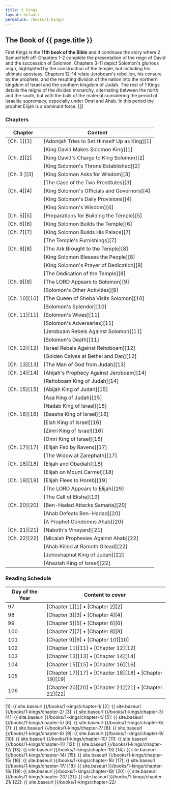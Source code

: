 ```yaml
---
title: 1 Kings
layout: default
permalink: /books/1-kings/
---
```


## The Book of {{ page.title }}

First Kings is the **11th book of the Bible** and it continues the story where 2
Samuel left off. Chapters 1-2 complete the presentation of the reign of David
and the succession of Solomon. Chapters 3-11 depict Solomon's glorious reign,
highlighted by the construction of the temple, but including his ultimate
apostasy. Chapters 12-14 relate Jeroboam's rebellion, his censure by the
prophets, and the resulting division of the nation into the northern kingdom of
Israel and the southern kingdom of Judah. The rest of 1 Kings details the reigns
of the divided monarchy, alternating between the north and the south, but with
the bulk of the material considering the period of Israelite supremacy,
especially under Omri and Ahab. In this period the prophet Elijah is a dominant
force. [[1][link-1]]

### Chapters

| Chapter      | Content                              |
| ------------ | ------------------------------------ |
| [Ch. 1][1]   | [Adonijah Tries to Set Himself Up as King][1] |
|              | [King David Makes Solomon King][1] |
| [Ch. 2][2]   | [King David's Charge to King Solomon][2] |
|              | [King Solomon's Throne Established][2] |
| [Ch. 3 ][3]  | [King Solomon Asks for Wisdom][3] |
|              | [The Case of the Two Prostitutes][3] |
| [Ch. 4][4]   | [King Solomon's Officials and Governors][4] |
|              | [King Solomon's Daily Provisions][4] |
|              | [King Solomon's Wisdom][4] |
| [Ch. 5][5]   | [Preparations for Building the Temple][5] |
| [Ch. 6][6]   | [King Solomon Builds the Temple][6] |
| [Ch. 7][7]   | [King Solomon Builds His Palace][7] |
|              | [The Temple's Furnishings][7] |
| [Ch. 8][8]   | [The Ark Brought to the Temple][8] |
|              | [King Solomon Blesses the People][8] |
|              | [King Solomon's Prayer of Dedication][8] |
|              | [The Dedication of the Temple][8] |
| [Ch. 9][9]   | [The LORD Appears to Solomon][9] |
|              | [Solomon's Other Activities][9] |
| [Ch. 10][10] | [The Queen of Sheba Visits Solomon][10] |
|              | [Solomon's Splendor][10] |
| [Ch. 11][11] | [Solomon's Wives][11] |
|              | [Solomon's Adversaries][11] |
|              | [Jeroboam Rebels Against Solomon][11] |
|              | [Solomon's Death][11] |
| [Ch. 12][12] | [Israel Rebels Against Rehoboam][12] |
|              | [Golden Calves at Bethel and Dan][12] |
| [Ch. 13][13] | [The Man of God from Judah][13] |
| [Ch. 14][14] | [Ahijah's Prophecy Against Jeroboam][14] |
|              | [Rehoboam King of Judah][14] |
| [Ch. 15][15] | [Abijah King of Judah][15] |
|              | [Asa King of Judah][15] |
|              | [Nadab King of Israel][15] |
| [Ch. 16][16] | [Baasha King of Israel][16] |
|              | [Elah King of Israel][16] |
|              | [Zimri King of Israel][16] |
|              | [Omri King of Israel][16] |
| [Ch. 17][17] | [Elijah Fed by Ravens][17] |
|              | [The Widow at Zarephath][17] |
| [Ch. 18][18] | [Elijah and Obadiah][18] |
|              | [Elijah on Mount Carmel][18] |
| [Ch. 19][19] | [Elijah Flees to Horeb][19] |
|              | [The LORD Appears to Elijah][19] |
|              | [The Call of Elisha][19] |
| [Ch. 20][20] | [Ben-Hadad Attacks Samaria][20] |
|              | [Ahab Defeats Ben-Hadad][20] |
|              | [A Prophet Condemns Ahab][20] |
| [Ch. 21][21] | [Naboth's Vineyard][21] |
| [Ch. 22][22] | [Micaiah Prophesies Against Ahab][22] |
|              | [Ahab Killed at Ramoth Gilead][22] |
|              | [Jehoshaphat King of Judah][22] |
|              | [Ahaziah King of Israel][22] |



### Reading Schedule

| Day of the Year | Content to cover                     |
| --------------- | ------------------------------------ |
| 97              | [Chapter 1][1] • [Chapter 2][2] |
| 98              | [Chapter 3][3] • [Chapter 4][4] |
| 99              | [Chapter 5][5] • [Chapter 6][6] |
| 100             | [Chapter 7][7] • [Chapter 8][8] |
| 101             | [Chapter 9][9] • [Chapter 10][10] |
| 102             | [Chapter 11][11] • [Chapter 12][12] |
| 103             | [Chapter 13][13] • [Chapter 14][14] |
| 104             | [Chapter 15][15] • [Chapter 16][16] |
| 105             | [Chapter 17][17] • [Chapter 18][18] • [Chapter 19][19] |
| 106             | [Chapter 20][20] • [Chapter 21][21] • [Chapter 22][22] |

[link-1]: http://www.enterthebible.org/oldtestament.aspx?rid=31

[1]: {{ site.baseurl }}/books/1-kings/chapter-1/
[2]: {{ site.baseurl }}/books/1-kings/chapter-2/
[3]: {{ site.baseurl }}/books/1-kings/chapter-3/
[4]: {{ site.baseurl }}/books/1-kings/chapter-4/
[5]: {{ site.baseurl }}/books/1-kings/chapter-5/
[6]: {{ site.baseurl }}/books/1-kings/chapter-6/
[7]: {{ site.baseurl }}/books/1-kings/chapter-7/
[8]: {{ site.baseurl }}/books/1-kings/chapter-8/
[9]: {{ site.baseurl }}/books/1-kings/chapter-9/
[10]: {{ site.baseurl }}/books/1-kings/chapter-10/
[11]: {{ site.baseurl }}/books/1-kings/chapter-11/
[12]: {{ site.baseurl }}/books/1-kings/chapter-12/
[13]: {{ site.baseurl }}/books/1-kings/chapter-13/
[14]: {{ site.baseurl }}/books/1-kings/chapter-14/
[15]: {{ site.baseurl }}/books/1-kings/chapter-15/
[16]: {{ site.baseurl }}/books/1-kings/chapter-16/
[17]: {{ site.baseurl }}/books/1-kings/chapter-17/
[18]: {{ site.baseurl }}/books/1-kings/chapter-18/
[19]: {{ site.baseurl }}/books/1-kings/chapter-19/
[20]: {{ site.baseurl }}/books/1-kings/chapter-20/
[21]: {{ site.baseurl }}/books/1-kings/chapter-21/
[22]: {{ site.baseurl }}/books/1-kings/chapter-22/
